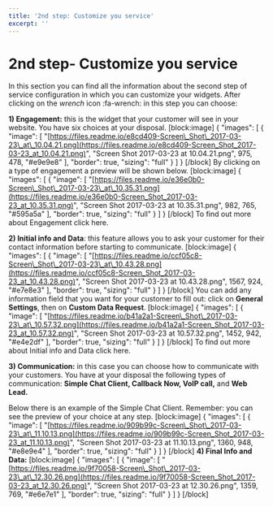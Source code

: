 ```yaml
---
title: '2nd step: Customize you service'
excerpt: ''
---
```


# 2nd step- Customize you service

In this section you can find all the information about the second step of service configuration in which you can customize your widgets. After clicking on the _wrench_ icon :fa-wrench: in this step you can choose:

**1\) Engagement:** this is the widget that your customer will see in your website. You have six choices at your disposal. \[block:image\] { "images": \[ { "image": \[ "[https://files.readme.io/e8cd409-Screen\_Shot\_2017-03-23\_at\_10.04.21.png](https://files.readme.io/e8cd409-Screen_Shot_2017-03-23_at_10.04.21.png)", "Screen Shot 2017-03-23 at 10.04.21.png", 975, 478, "\#e9e9e8" \], "border": true, "sizing": "full" } \] } \[/block\] By clicking on a type of engagement a preview will be shown below. \[block:image\] { "images": \[ { "image": \[ "[https://files.readme.io/e36e0b0-Screen\_Shot\_2017-03-23\_at\_10.35.31.png](https://files.readme.io/e36e0b0-Screen_Shot_2017-03-23_at_10.35.31.png)", "Screen Shot 2017-03-23 at 10.35.31.png", 982, 765, "\#595a5a" \], "border": true, "sizing": "full" } \] } \[/block\] To find out more about Engagement click here.

**2\) Initial info and Data**: this feature allows you to ask your customer for their contact information before starting to communicate. \[block:image\] { "images": \[ { "image": \[ "[https://files.readme.io/ccf05c8-Screen\_Shot\_2017-03-23\_at\_10.43.28.png](https://files.readme.io/ccf05c8-Screen_Shot_2017-03-23_at_10.43.28.png)", "Screen Shot 2017-03-23 at 10.43.28.png", 1567, 924, "\#e7e8e3" \], "border": true, "sizing": "full" } \] } \[/block\] You can add any information field that you want for your customer to fill out: click on **General Settings**, then on **Custom Data Request**. \[block:image\] { "images": \[ { "image": \[ "[https://files.readme.io/b41a2a1-Screen\_Shot\_2017-03-23\_at\_10.57.32.png](https://files.readme.io/b41a2a1-Screen_Shot_2017-03-23_at_10.57.32.png)", "Screen Shot 2017-03-23 at 10.57.32.png", 1452, 942, "\#e4e2df" \], "border": true, "sizing": "full" } \] } \[/block\] To find out more about Initial info and Data click here.

**3\) Communication:** in this case you can choose how to communicate with your customers. You have at your disposal the following types of communication: **Simple Chat Client, Callback Now, VoIP call,** and **Web Lead.**

Below there is an example of the Simple Chat Client. Remember: you can see the preview of your choice at any step. \[block:image\] { "images": \[ { "image": \[ "[https://files.readme.io/909b99c-Screen\_Shot\_2017-03-23\_at\_11.10.13.png](https://files.readme.io/909b99c-Screen_Shot_2017-03-23_at_11.10.13.png)", "Screen Shot 2017-03-23 at 11.10.13.png", 1360, 948, "\#e8e9e4" \], "border": true, "sizing": "full" } \] } \[/block\] **4\) Final Info and Data:** \[block:image\] { "images": \[ { "image": \[ "[https://files.readme.io/9f70058-Screen\_Shot\_2017-03-23\_at\_12.30.26.png](https://files.readme.io/9f70058-Screen_Shot_2017-03-23_at_12.30.26.png)", "Screen Shot 2017-03-23 at 12.30.26.png", 1359, 769, "\#e6e7e1" \], "border": true, "sizing": "full" } \] } \[/block\]

